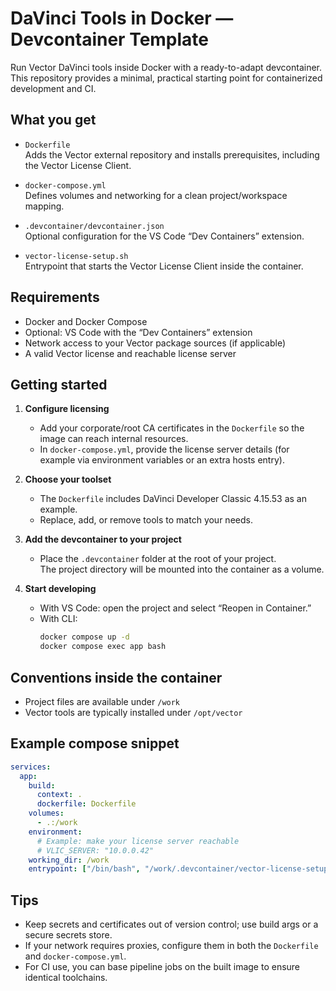 # DaVinci Tools in Docker — Devcontainer Template

Run Vector DaVinci tools inside Docker with a ready-to-adapt devcontainer. This repository provides a minimal, practical starting point for containerized development and CI.

## What you get

- `Dockerfile`  
  Adds the Vector external repository and installs prerequisites, including the Vector License Client.

- `docker-compose.yml`  
  Defines volumes and networking for a clean project/workspace mapping.

- `.devcontainer/devcontainer.json`  
  Optional configuration for the VS Code “Dev Containers” extension.

- `vector-license-setup.sh`  
  Entrypoint that starts the Vector License Client inside the container.

## Requirements

- Docker and Docker Compose
- Optional: VS Code with the “Dev Containers” extension
- Network access to your Vector package sources (if applicable)
- A valid Vector license and reachable license server

## Getting started

1. **Configure licensing**
   - Add your corporate/root CA certificates in the `Dockerfile` so the image can reach internal resources.
   - In `docker-compose.yml`, provide the license server details (for example via environment variables or an extra hosts entry).

2. **Choose your toolset**
   - The `Dockerfile` includes DaVinci Developer Classic 4.15.53 as an example.
   - Replace, add, or remove tools to match your needs.

3. **Add the devcontainer to your project**
   - Place the `.devcontainer` folder at the root of your project.  
     The project directory will be mounted into the container as a volume.

4. **Start developing**
   - With VS Code: open the project and select “Reopen in Container.”
   - With CLI:
     ```bash
     docker compose up -d
     docker compose exec app bash
     ```

## Conventions inside the container

- Project files are available under `/work`
- Vector tools are typically installed under `/opt/vector`

## Example compose snippet

```yaml
services:
  app:
    build:
      context: .
      dockerfile: Dockerfile
    volumes:
      - .:/work
    environment:
      # Example: make your license server reachable
      # VLIC_SERVER: "10.0.0.42"
    working_dir: /work
    entrypoint: ["/bin/bash", "/work/.devcontainer/vector-license-setup.sh"]
```

## Tips

- Keep secrets and certificates out of version control; use build args or a secure secrets store.
- If your network requires proxies, configure them in both the `Dockerfile` and `docker-compose.yml`.
- For CI use, you can base pipeline jobs on the built image to ensure identical toolchains.
